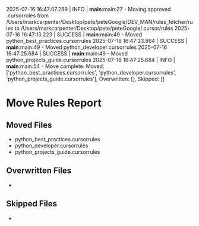 2025-07-16 16:47:07.289 | INFO     | __main__:main:27 - Moving approved .cursorrules from /Users/markcarpenter/Desktop/pete/peteGoogle/DEV_MAN/rules_fetcher/rules to /Users/markcarpenter/Desktop/pete/peteGoogle/.cursor/rules
2025-07-16 16:47:13.223 | SUCCESS  | __main__:main:49 - Moved python_best_practices.cursorrules
2025-07-16 16:47:23.864 | SUCCESS  | __main__:main:49 - Moved python_developer.cursorrules
2025-07-16 16:47:25.684 | SUCCESS  | __main__:main:49 - Moved python_projects_guide.cursorrules
2025-07-16 16:47:25.684 | INFO     | __main__:main:54 - Move complete. Moved: ['python_best_practices.cursorrules', 'python_developer.cursorrules', 'python_projects_guide.cursorrules'], Overwritten: [], Skipped: []

# Move Rules Report

## Moved Files
- python_best_practices.cursorrules
- python_developer.cursorrules
- python_projects_guide.cursorrules

## Overwritten Files
- 

## Skipped Files
- 
